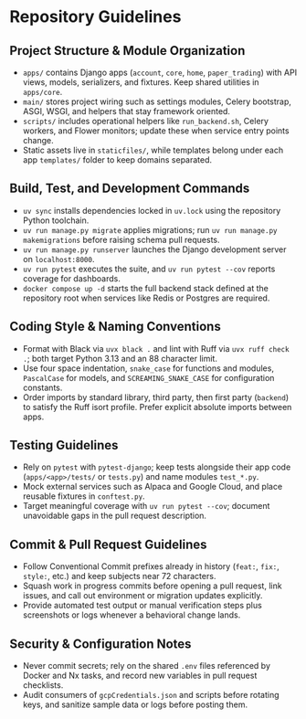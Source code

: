 # Repository Guidelines

## Project Structure & Module Organization
- `apps/` contains Django apps (`account`, `core`, `home`, `paper_trading`) with API views, models, serializers, and fixtures. Keep shared utilities in `apps/core`.
- `main/` stores project wiring such as settings modules, Celery bootstrap, ASGI, WSGI, and helpers that stay framework oriented.
- `scripts/` includes operational helpers like `run_backend.sh`, Celery workers, and Flower monitors; update these when service entry points change.
- Static assets live in `staticfiles/`, while templates belong under each app `templates/` folder to keep domains separated.

## Build, Test, and Development Commands
- `uv sync` installs dependencies locked in `uv.lock` using the repository Python toolchain.
- `uv run manage.py migrate` applies migrations; run `uv run manage.py makemigrations` before raising schema pull requests.
- `uv run manage.py runserver` launches the Django development server on `localhost:8000`.
- `uv run pytest` executes the suite, and `uv run pytest --cov` reports coverage for dashboards.
- `docker compose up -d` starts the full backend stack defined at the repository root when services like Redis or Postgres are required.

## Coding Style & Naming Conventions
- Format with Black via `uvx black .` and lint with Ruff via `uvx ruff check .`; both target Python 3.13 and an 88 character limit.
- Use four space indentation, `snake_case` for functions and modules, `PascalCase` for models, and `SCREAMING_SNAKE_CASE` for configuration constants.
- Order imports by standard library, third party, then first party (`backend`) to satisfy the Ruff isort profile. Prefer explicit absolute imports between apps.

## Testing Guidelines
- Rely on `pytest` with `pytest-django`; keep tests alongside their app code (`apps/<app>/tests/` or `tests.py`) and name modules `test_*.py`.
- Mock external services such as Alpaca and Google Cloud, and place reusable fixtures in `conftest.py`.
- Target meaningful coverage with `uv run pytest --cov`; document unavoidable gaps in the pull request description.

## Commit & Pull Request Guidelines
- Follow Conventional Commit prefixes already in history (`feat:`, `fix:`, `style:`, etc.) and keep subjects near 72 characters.
- Squash work in progress commits before opening a pull request, link issues, and call out environment or migration updates explicitly.
- Provide automated test output or manual verification steps plus screenshots or logs whenever a behavioral change lands.

## Security & Configuration Notes
- Never commit secrets; rely on the shared `.env` files referenced by Docker and Nx tasks, and record new variables in pull request checklists.
- Audit consumers of `gcpCredentials.json` and scripts before rotating keys, and sanitize sample data or logs before posting them.
